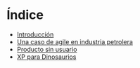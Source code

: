 Índice
===

* [Introducción](00-introduccion.md)
* [Una caso de agile en industria petrolera](01-caso_petrolera.md)
* [Producto sin usuario](02-producto_sin_usuarios.md)
* [XP para Dinosaurios](04-xp_dinos.md)
